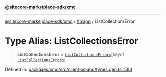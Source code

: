 [**@sitecore-marketplace-sdk/xmc**](../../../../README.md)

***

[@sitecore-marketplace-sdk/xmc](../../../../README.md) / [Xmapp](../README.md) / ListCollectionsError

# Type Alias: ListCollectionsError

> **ListCollectionsError** = [`ListCollectionsErrors`](ListCollectionsErrors.md)\[keyof [`ListCollectionsErrors`](ListCollectionsErrors.md)\]

Defined in: [packages/xmc/src/client-xmapp/types.gen.ts:1583](https://github.com/Sitecore/marketplace-sdk/blob/main/packages/xmc/src/client-xmapp/types.gen.ts#L1583)
